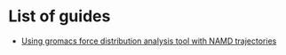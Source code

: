 # List of guides

* [Using gromacs force distribution analysis tool with NAMD trajectories](https://hits-mbm.github.io/guides/namd-fda.html)
